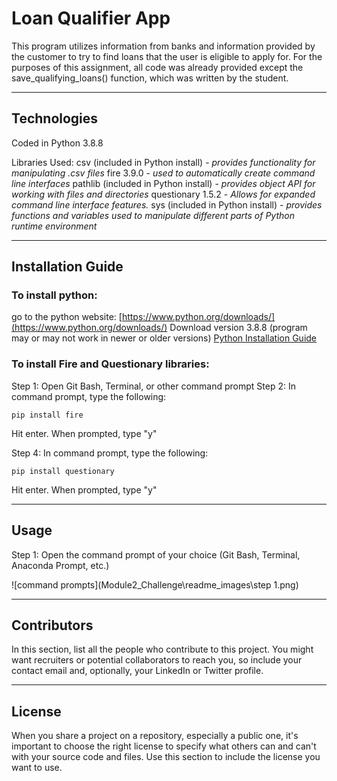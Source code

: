 # Loan Qualifier App 

This program utilizes information from banks and information provided by the customer to try to find loans that the user is eligible to apply for. 
For the purposes of this assignment, all code was already provided except the save_qualifying_loans() function, which was written by the student. 

---

## Technologies

Coded in Python 3.8.8

Libraries Used: 
csv (included in Python install) - *provides functionality for manipulating .csv files*
fire 3.9.0 - *used to automatically create command line interfaces*
pathlib (included in Python install) - *provides object API for working with files and directories*
questionary 1.5.2 - *Allows for expanded command line interface features.* 
sys (included in Python install) - *provides functions and variables used to manipulate different parts of Python runtime environment* 

---

## Installation Guide

### To install python: 

go to the python website: [https://www.python.org/downloads/](https://www.python.org/downloads/)
Download version 3.8.8 (program may or may not work in newer or older versions)
[Python Installation Guide](https://wiki.python.org/moin/BeginnersGuide/Download)

### To install Fire and Questionary libraries: 

Step 1: Open Git Bash, Terminal, or other command prompt 
Step 2: In command prompt, type the following: 

```pip install fire```

Hit enter. When prompted, type "y" 

Step 4: In command prompt, type the following: 

```pip install questionary```

Hit enter. When prompted, type "y" 

---

## Usage

Step 1: Open the command prompt of your choice (Git Bash, Terminal, Anaconda Prompt, etc.)

![command prompts](Module2_Challenge\readme_images\step 1.png)


---

## Contributors

In this section, list all the people who contribute to this project. You might want recruiters or potential collaborators to reach you, so include your contact email and, optionally, your LinkedIn or Twitter profile.

---

## License

When you share a project on a repository, especially a public one, it's important to choose the right license to specify what others can and can't with your source code and files. Use this section to include the license you want to use.
